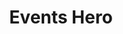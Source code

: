 ---
title: Events Hero
component: "cards"
seo:
  page_title:
  meta_description:
  featured_image: /uploads/featured-image.jpg
  featured_image_alt:
hero:
  heading:
  body:
  hero_image:
    image: /uploads/featured-image.jpg
    image_alt:
html_example:
  - |
    <section class="hero hero--event hero--image block bg-black-2 text-color-white" aria-labelledby="hero-heading">
        <div class="wrapper-lg columns gap-xl">
            <div class="hero__content col flow">
                <div class="back">
                    <a class="flex flex-center" href="/blog/">
                        <div class="icon-md icon-fill-white">
                            <svg xmlns="http://www.w3.org/2000/svg" width="24" height="24"><path d="M15.41 7.41 14 6l-6 6 6 6 1.41-1.41L10.83 12z"/></svg>
                        </div>
                        <span>Back to all posts</span>
                    </a>
                </div>
                <h1 class="hero__heading" id="hero-heading">Your Event Heading</h1>
                <div>
                    <div class="flex flex-center">
                        <div class="icon-sm icon-fill-white">
                            <svg xmlns="http://www.w3.org/2000/svg" width="24" height="24" viewBox="0 0 24 24"><path d="M12 2C8.13 2 5 5.13 5 9c0 5.25 7 13 7 13s7-7.75 7-13c0-3.87-3.13-7-7-7zm0 9.5c-1.38 0-2.5-1.12-2.5-2.5s1.12-2.5 2.5-2.5 2.5 1.12 2.5 2.5-1.12 2.5-2.5 2.5z"/></svg>
                        </div>
                        <span class="ml-1 font-size-xs">Webinar</span>
                    </div>
                    <div class="flex flex-center">
                        <div class="icon-sm icon-fill-white">
                            <svg xmlns="http://www.w3.org/2000/svg" width="24" height="24" viewBox="0 0 24 24"><path d="M9 11H7v2h2v-2zm4 0h-2v2h2v-2zm4 0h-2v2h2v-2zm2-7h-1V2h-2v2H8V2H6v2H5c-1.11 0-1.99.9-1.99 2L3 20c0 1.1.89 2 2 2h14c1.1 0 2-.9 2-2V6c0-1.1-.9-2-2-2zm0 16H5V9h14v11z"/></svg>
                        </div>
                        <span class="ml-1 font-size-xs">Tuesday, August 15, 2023</span>
                    </div>
                    <div class="flex flex-center">
                        <div class="icon-sm icon-fill-white">
                            <svg xmlns="http://www.w3.org/2000/svg" width="24" height="24" viewBox="0 0 24 24"><path d="M11.99 2C6.47 2 2 6.48 2 12s4.47 10 9.99 10C17.52 22 22 17.52 22 12S17.52 2 11.99 2zM12 20c-4.42 0-8-3.58-8-8s3.58-8 8-8 8 3.58 8 8-3.58 8-8 8zm.5-13H11v6l5.25 3.15.75-1.23-4.5-2.67z"/></svg>
                        </div>
                        <span class="ml-1 font-size-xs">7:00 AM – 8:00 PM CST</span>
                    </div>
                </div>
                <a class="btn btn--primary" href="/contact/">Register Now</a>
            </div>
            <div class="hero__image col p-relative">
                <img src="https://source.unsplash.com/random/800x600?space" alt="" width="1200" height="800">
            </div>
        </div>
        <div class="hero__animation ">
            <div class="rings rings--interior"></div>
        </div>
    </section>
css_example:
  - |
    .hero {
        position: relative;
        display: grid;

        > * {
            grid-area: 1/-1;
        }
    }

    .hero .col {
        margin: auto 0;
    }

    .hero--image .hero__image img {
        aspect-ratio: 3/2;
        width: 100%;
        object-fit: cover;
    }

    .hero--event .back {
        transform: translateY(-100px);
    }

    .hero--event .hero__image img {
        position: relative;
        z-index: 2;
    }

    .hero__animation {
        position: absolute;
        overflow: hidden;
        top: 0;
        left: 0;
        height: 100%;
        width: 100%;
    }

    .rings {
        position: absolute;
        z-index: 1;
    }

    .rings--interior {
        height: 100vw;
        width: 100vw;
        top: 50%;
        right: 0;
        transform: translateX(25%);

        @include breakpoint(md) {
            height: 400px;
            width: 400px;
            top: 75px;
        }
    }

    .rings::before, 
    .rings::after {
        height: 100%;
        width: 100%;
        border: 2px solid $primary-color;
        position: absolute;
        top: 0;
        left: 0;
        content: "";
        border-radius: 100%;
        animation: 20s linear infinite forwards rotation;
    }

    .rings::before {
        transform-origin: 48% 48%;
    }

    .rings::after {
        transform-origin: 52% 52%;
        animation-delay: 2s;
    }

    @keyframes rotation {
        from {
            transform: rotate(0deg);
        }
        to {
            transform: rotate(360deg);
        }
    }
---